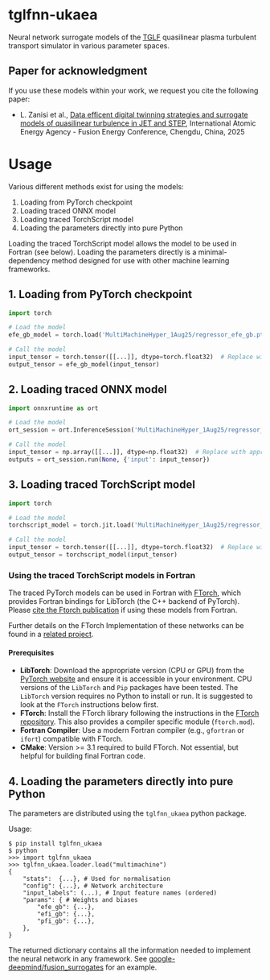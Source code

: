 # tglfnn-ukaea
Neural network surrogate models of the [TGLF](https://gafusion.github.io/doc/tglf.html) quasilinear plasma turbulent transport simulator in various parameter spaces.

## Paper for acknowledgment

If you use these models within your work, we request you cite the following paper:

* L. Zanisi et al., [Data efficent digital twinning strategies and surrogate models of quasilinear turbulence in JET and STEP](https://conferences.iaea.org/event/392/contributions/36059/), International Atomic Energy Agency - Fusion Energy Conference, Chengdu, China, 2025

# Usage

Various different methods exist for using the models:

1. Loading from PyTorch checkpoint
2. Loading traced ONNX model
3. Loading traced TorchScript model
4. Loading the parameters directly into pure Python

Loading the traced TorchScript model allows the model to be used in Fortran (see below).
Loading the parameters directly is a minimal-dependency method designed for use with other machine learning frameworks.

## 1. Loading from PyTorch checkpoint

```python
import torch

# Load the model
efe_gb_model = torch.load('MultiMachineHyper_1Aug25/regressor_efe_gb.pt')

# Call the model
input_tensor = torch.tensor([[...]], dtype=torch.float32)  # Replace with appropriate input
output_tensor = efe_gb_model(input_tensor)
```

## 2. Loading traced ONNX model

```python
import onnxruntime as ort

# Load the model
ort_session = ort.InferenceSession('MultiMachineHyper_1Aug25/regressor_efe_gb.onnx')

# Call the model
input_tensor = np.array([[...]], dtype=np.float32)  # Replace with appropriate input
outputs = ort_session.run(None, {'input': input_tensor})
```

## 3. Loading traced TorchScript model

```python
import torch

# Load the model
torchscript_model = torch.jit.load('MultiMachineHyper_1Aug25/regressor_efe_gb_torchscript.pt')

# Call the model
input_tensor = torch.tensor([[...]], dtype=torch.float32)  # Replace with appropriate input
output_tensor = torchscript_model(input_tensor)
```

### Using the traced TorchScript models in Fortran

The traced PyTorch models can be used in Fortran with [FTorch](https://github.com/Cambridge-ICCS/FTorch), which provides Fortran bindings for LibTorch (the C++ backend of PyTorch).  Please [cite the Ftorch publication](https://github.com/Cambridge-ICCS/FTorch#authors-and-acknowledgment) if using these models from Fortran.

Further details on the FTorch Implementation of these networks can be found in a [related project](https://github.com/ProjectTorreyPines/TurbulentTransport.jl/blob/master/utilities/README_onnx_to_pytorch_fortran.md).

#### Prerequisites

- **LibTorch**: Download the appropriate version (CPU or GPU) from the [PyTorch website](https://pytorch.org/get-started/locally/) and ensure it is accessible in your environment. CPU versions of the `LibTorch` and `Pip` packages have been tested. The `LibTorch` version requires no Python to install or run. It is suggested to look at the `FTorch` instructions below first.
- **FTorch**: Install the FTorch library following the instructions in the [FTorch repository](https://github.com/Cambridge-ICCS/FTorch). This also provides a compiler specific module (`ftorch.mod`).
- **Fortran Compiler**: Use a modern Fortran compiler (e.g., `gfortran` or `ifort`) compatible with FTorch.
- **CMake**: Version >= 3.1 required to build FTorch. Not essential, but helpful for building final Fortran code. 

## 4. Loading the parameters directly into pure Python

The parameters are distributed using the `tglfnn_ukaea` python package.

Usage:

```
$ pip install tglfnn_ukaea
$ python
>>> import tglfnn_ukaea
>>> tglfnn_ukaea.loader.load("multimachine")
{
    "stats":  {...}, # Used for normalisation
    "config": {...}, # Network architecture
    "input_labels": (...), # Input feature names (ordered)
    "params": { # Weights and biases
        "efe_gb": {...},
        "efi_gb": {...},
        "pfi_gb": {...},
    },
}
```

The returned dictionary contains all the information needed to implement the neural network in any framework. See [google-deepmind/fusion_surrogates](https://github.com/google-deepmind/fusion_surrogates) for an example.
